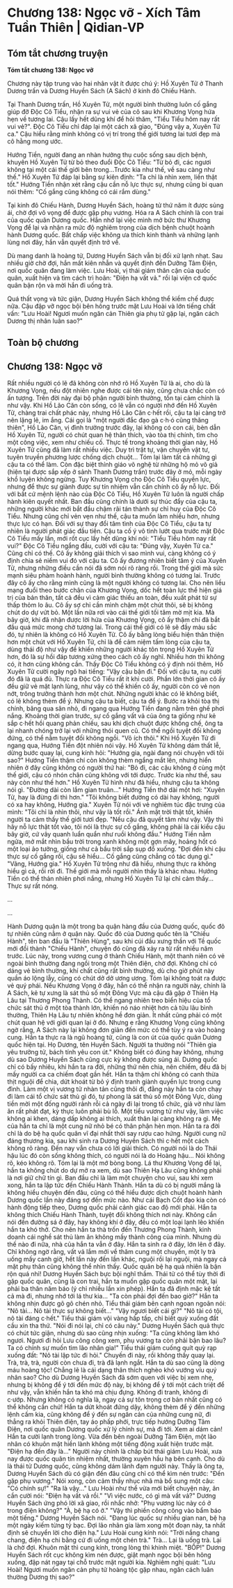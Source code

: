 # Chương 138: Ngọc vỡ - Xích Tâm Tuần Thiên | Qidian-VP

## Tóm tắt chương truyện

**Tóm tắt chương 138: Ngọc vỡ**

Chương này tập trung vào hai nhân vật ít được chú ý: Hồ Xuyên Tử ở Thanh Dương trấn và Dương Huyền Sách (A Sách) ở kinh đô Chiếu Hành.

Tại Thanh Dương trấn, Hồ Xuyên Tử, một người bình thường luôn cố gắng giúp đỡ Độc Cô Tiểu, nhận ra sự vui vẻ của cô sau khi Khương Vọng hứa hẹn về tương lai. Cậu lấy hết dũng khí để hỏi thăm, "Tiểu Tiểu hôm nay rất vui vẻ?". Độc Cô Tiểu chỉ đáp lại một cách xã giao, "Đúng vậy a, Xuyên Tử ca." Cậu hiểu rằng mình không có vị trí trong thế giới tương lai tươi đẹp mà cô hằng mong ước.

Hướng Tiền, người đang an nhàn hưởng thụ cuộc sống sau dịch bệnh, khuyên Hồ Xuyên Tử từ bỏ theo đuổi Độc Cô Tiểu: "Từ bỏ đi, các ngươi không tại một cái thế giới bên trong...Trước kia như thế, về sau càng như thế." Hồ Xuyên Tử đáp lại bằng sự kiên định: "Ta chỉ là nhìn xem, liền thật tốt." Hướng Tiền nhận xét rằng cậu cần nỗ lực thực sự, nhưng cũng bi quan nói thêm: "Cố gắng cũng không có cái rắm dùng."

Tại kinh đô Chiếu Hành, Dương Huyền Sách, hoàng tử thứ năm ít được sủng ái, chờ đợi vô vọng để được gặp phụ vương. Hóa ra A Sách chính là con trai của quốc quân Dương quốc. Hắn nhớ lại việc mình mở bức thư Khương Vọng để lại và nhận ra mức độ nghiêm trọng của dịch bệnh chuột hoành hành Dương quốc. Bất chấp việc không ưa thích kinh thành và những lạnh lùng nơi đây, hắn vẫn quyết định trở về.

Dù mang danh là hoàng tử, Dương Huyền Sách vẫn bị đối xử lạnh nhạt. Sau nhiều giờ chờ đợi, hắn mất kiên nhẫn và quyết định đến Dưỡng Tâm Điện, nơi quốc quân đang làm việc. Lưu Hoài, vị thái giám thân cận của quốc quân, xuất hiện và tìm cách trì hoãn: "Điện hạ vất vả." rồi lại viện cớ quốc quân bận rộn và mời hắn đi uống trà.

Quá thất vọng và tức giận, Dương Huyền Sách không thể kiềm chế được nữa. Cậu đập vỡ ngọc bội bên hông trước mặt Lưu Hoài và lớn tiếng chất vấn: "Lưu Hoài! Ngươi muốn ngăn cản Thiên gia phụ tử gặp lại, ngăn cách Dương thị nhân luân sao?"

## Toàn bộ chương

## Chương 138: Ngọc vỡ

Rất nhiều người có lẽ đã không còn nhớ rõ Hồ Xuyên Tử là ai, cho dù là Khương Vọng, nếu đột nhiên nghe được cái tên này, cũng chưa chắc còn có ấn tượng.
Trên đời này đại bộ phận người bình thường, tồn tại cảm chính là như vậy.
Khi Hồ Lão Căn còn sống, có lẽ vẫn có người nhớ đến Hồ Xuyên Tử, chàng trai chất phác này, nhưng Hồ Lão Căn c·hết rồi, cậu ta lại càng trở nên lặng lẽ, im ắng.
Cái gọi là "một người đắc đạo gà c·h·ó cũng thăng thiên", Hồ Lão Căn, vị đình trưởng trước đây, lại không có con cái, bèn dẫn Hồ Xuyên Tử, người có chút quan hệ thân thích, vào tòa thị chính, tìm cho một công việc, xem như chiếu cố.
Thực tế trong khoảng thời gian này, Hồ Xuyên Tử cũng đã làm rất nhiều việc. Duy trì trật tự, vận chuyển vật tư, tuyên truyền phương lược chống dịch chuột... Tóm lại làm tất cả những gì cậu ta có thể làm.
Còn đặc biệt thỉnh giáo võ nghệ từ những hộ mỏ võ giả (hiện tại được sắp xếp ở sảnh Thanh Dương trấn) trước đây ở mỏ, mỗi ngày khổ luyện không ngừng.
Tuy Khương Vọng cho Độc Cô Tiểu quyền lực, nhưng để thực sự giành được sự tín nhiệm vẫn cần chính cô ấy nỗ lực.
Đối với bất cứ mệnh lệnh nào của Độc Cô Tiểu, Hồ Xuyên Tử luôn là người chấp hành kiên quyết nhất. Ban đầu cũng chính là dưới sự thúc đẩy của cậu ta, những người khác mới bắt đầu chậm rãi tán thành sự chỉ huy của Độc Cô Tiểu.
Nhưng cũng chỉ vẻn vẹn như thế, cậu ta muốn làm nhiều hơn, nhưng thực lực có hạn.
Đối với sự thay đổi tâm tình của Độc Cô Tiểu, cậu ta tự nhiên là người phát giác đầu tiên.
Cậu ta cố ý vô tình lướt qua trước mặt Độc Cô Tiểu mấy lần, mới rốt cục lấy hết dũng khí nói: "Tiểu Tiểu hôm nay rất vui?"
Độc Cô Tiểu ngẩng đầu, cười với cậu ta: "Đúng vậy, Xuyên Tử ca."
Cũng chỉ có thế. Cô ấy không giải thích vì sao mình vui, càng không có ý định chia sẻ niềm vui đó với cậu ta.
Cô ấy đương nhiên biết tâm ý của Xuyên Tử, nhưng những điều cần nói đã sớm nói rõ ràng rồi.
Trong thế giới mà sức mạnh siêu phàm hoành hành, người bình thường không có tương lai.
Trước đây cô ấy cho rằng mình cũng là một người không có tương lai.
Cho nên liều mạng đuổi theo bước chân của Khương Vọng, dốc hết toàn lực thể hiện giá trị của bản thân, tất cả đều vì cảm giác thiếu an toàn, đều xuất phát từ sự thấp thỏm lo âu.
Cô ấy sợ chỉ cần mình chậm một chút thôi, sẽ bị không chút do dự vứt bỏ. Một lần nữa rơi vào cái thế giới tối tăm mờ mịt kia.
Mà bây giờ, khi đã nhận được lời hứa của Khương Vọng, cô ấy thậm chí đã bắt đầu quá mức mong chờ tương lai.
Trong cái thế giới có lẽ sẽ đầy màu sắc đó, tự nhiên là không có Hồ Xuyên Tử.
Cô ấy bằng lòng biểu hiện thân thiện hơn một chút với Hồ Xuyên Tử, chỉ là để cảm niệm tấm lòng của cậu ta, dùng thái độ như vậy để khiến những người khác tôn trọng Hồ Xuyên Tử hơn, đó là sự hồi đáp tương xứng theo cách cô ấy nghĩ.
Nhiều hơn thì không có, ít hơn cũng không cần.
Thấy Độc Cô Tiểu không có ý định nói thêm, Hồ Xuyên Tử cười ngây ngô hai tiếng: "Vậy cậu bận đi."
Đối với cậu ta, nụ cười đó đã là quá đủ.
Thực ra Độc Cô Tiểu rất ít khi cười. Phần lớn thời gian cô ấy đều giữ vẻ mặt lạnh lùng, như vậy có thể khiến cô ấy, người còn có vẻ non nớt, trông trưởng thành hơn một chút.
Những người khác có lẽ không biết, có lẽ không thèm để ý.
Nhưng cậu ta biết, cậu ta để ý.
Bước ra khỏi tòa thị chính, băng qua sân nhỏ, đi ngang qua Hướng Tiền đang nằm trên ghế phơi nắng. Khoảng thời gian trước, sự cố gắng vất vả của ông ta giống như kẻ sắp c·hết hồi quang phản chiếu, sau khi dịch chuột được khống chế, ông ta lại nhanh chóng trở lại với những thói quen cũ. Có thể ngồi tuyệt đối không đứng, có thể nằm tuyệt đối không ngồi.
"Vô ích thôi." Khi Hồ Xuyên Tử đi ngang qua, Hướng Tiền đột nhiên nói vậy.
Hồ Xuyên Tử không dám thất lễ, dừng bước quay lại, cung kính hỏi: "Hướng gia, ngài đang nói chuyện với tôi sao?"
Hướng Tiền thậm chí còn không thèm ngẩng mắt lên, nhưng hiển nhiên ở đây cũng không có người thứ hai: "Bỏ đi, các cậu không ở cùng một thế giới, cậu có nhón chân cũng không với tới được. Trước kia như thế, sau này còn như thế hơn."
Hồ Xuyên Tử hình như đã hiểu, nhưng cậu ta không nói gì.
"Đường dài còn lắm gian truân..." Hướng Tiền thở dài một hơi: "Xuyên Tử, hay là đừng đi thì hơn."
"Tôi không biết đường có dài hay không, người có xa hay không, Hướng gia." Xuyên Tử nói với vẻ nghiêm túc đặc trưng của mình: "Tôi chỉ là nhìn thôi, như vậy là tốt rồi."
Ánh mặt trời thật tốt, khiến người ta cảm thấy thế giới tươi đẹp.
"Nếu cậu đã quyết tâm như vậy. Vậy thì hãy nỗ lực thật tốt vào, tôi nói là thực sự cố gắng, không phải là cái kiểu cậu bây giờ, cứ vây quanh luẩn quẩn như ruồi không đầu."
Hướng Tiền nằm ngửa, mở mắt nhìn bầu trời trong xanh không một gợn mây, hoảng hốt có một loại ảo tưởng, giống như cả bầu trời sắp sụp đổ xuống. "Đợi đến khi cậu thực sự cố gắng rồi, cậu sẽ hiểu... Cố gắng cũng chẳng có tác dụng gì."
"Vâng, Hướng gia."
Hồ Xuyên Tử trông như đã hiểu, nhưng thực ra không hiểu gì cả, rồi rời đi.
Thế giới mà mỗi người nhìn thấy là khác nhau.
Hướng Tiền có thể thản nhiên phơi nắng, nhưng Hồ Xuyên Tử lại chỉ cảm thấy... Thực sự rất nóng.

...

...

Hành Dương quận là một trong ba quận hàng đầu của Dương quốc, quốc đô tự nhiên cũng nằm ở quận này.
Quốc đô của Dương quốc tên là "Chiếu Hành", tên ban đầu là "Thiên Hùng", sau khi cúi đầu xưng thần với Tề quốc mới đổi thành "Chiếu Hành", chuyện đó cũng đã xảy ra từ rất nhiều năm trước.
Lúc này, trong vương cung ở thành Chiếu Hành, một thanh niên có vẻ ngoài bình thường đang ngồi trong một Thiên điện, chờ đợi.
Không chỉ có dáng vẻ bình thường, khí chất cũng rất bình thường, dù cho giờ phút này quần áo lộng lẫy, cũng có chút dở dở ương ương. Tóm lại không toát ra được vẻ quý phái.
Nếu Khương Vọng ở đây, hẳn có thể nhận ra người này, chính là A Sách, kẻ tự xưng là sát thủ số một Đông Vực mà cậu đã gặp ở Thiên Hạ Lâu tại Thương Phong Thành.
Có thể ngang nhiên treo biển hiệu của tổ chức sát thủ ở một tòa thành lớn, khiến nó náo nhiệt hơn cả tửu lâu bình thường, Thiên Hạ Lâu tự nhiên không hề đơn giản. Ít nhất cũng phải có một chút quan hệ với giới quan lại ở đó.
Nhưng e rằng Khương Vọng cũng không ngờ rằng, A Sách này lại không đơn giản đến mức có thể tùy ý ra vào hoàng cung.
Hắn ta thực ra là ngũ hoàng tử, cũng là con út của quốc quân Dương quốc hiện tại. Họ Dương, tên Huyền Sách.
Người ta thường nói "Thiên gia yêu trưởng tử, bách tính yêu con út."
Không biết có đúng hay không, nhưng dù sao Dương Huyền Sách cũng cực kỳ không được sủng ái.
Dương quốc chỉ có bấy nhiêu, khi hắn ta ra đời, những thứ nên chia, nên chiếm, đều đã bị mấy người ca ca chiếm đoạt gần hết. Hắn ta thậm chí không có canh thừa thịt nguội để chia, dứt khoát từ bỏ ý định tranh giành quyền lực trong cung đình.
Làm một vị vương tử nhàn tản cũng thôi đi, đằng này hắn ta còn chạy đi làm cái tổ chức sát thủ gì đó, tự phong là sát thủ số một Đông Vực, dùng tiền mời một đống người rảnh rỗi cả ngày đi lại trong tổ chức, giả vờ như làm ăn rất phát đạt, kỳ thực luôn phải bù lỗ.
Một tiểu vương tử như vậy, làm việc không ai khen, dáng dấp không ai thích, xuất thân lại càng không ra gì.
Mẹ của hắn ta chỉ là một cung nữ nhỏ bé có thân phận hèn mọn. Hắn ta ra đời chỉ là do bệ hạ quốc quân vĩ đại nhất thời say rượu cao hứng.
Người cung nữ đáng thương kia, sau khi sinh ra Dương Huyền Sách thì c·hết một cách không rõ ràng. Đến nay vẫn chưa có lời giải thích.
Có người nói là do Thái hậu lúc đó còn sống không thích, có người nói là do Hoàng hậu... Nói không rõ, kéo không rõ.
Tóm lại là một mớ bòng bong.
Lá thư Khương Vọng để lại, hắn ta không chút do dự mở ra xem, dù sao Thiên Hạ Lâu cũng không phải là nơi giữ chữ tín gì.
Ban đầu chỉ là làm một chuyện cho vui, sau khi xem xong, hắn ta lập tức đến Chiếu Hành Thành.
Hắn ta dù có bị người mắng là không hiểu chuyện đến đâu, cũng có thể hiểu được dịch chuột hoành hành Dương quốc lần này đáng sợ đến mức nào. Như cái Bạch Cốt đạo kia còn có hành động tiếp theo, Dương quốc phải cảnh giác cao độ mới phải.
Hắn ta không thích Chiếu Hành Thành, tuyệt đối không thích nơi này. Không cần nói đến đường sá ở đây, hay không khí ở đây, đều có một loại lạnh lẽo khiến hắn ta khó thở. Cho nên hắn ta thà trốn đến Thương Phong Thành, kinh doanh cái nghề sát thủ làm ăn không mấy thành công của mình.
Nhưng dù thế nào đi nữa, nhà của hắn ta vẫn ở đây. Hắn ta sinh ra ở đây, lớn lên ở đây.
Chỉ không ngờ rằng, vất vả lắm mới về thăm cung một chuyến, một ly trà uống mấy canh giờ, hết lần này đến lần khác, nguội rồi lại nguội, mà ngay cả mặt phụ thân cũng không thể nhìn thấy.
Quốc quân bệ hạ quả nhiên là bận rộn quá nhỉ! Dương Huyền Sách bực bội nghĩ thầm.
Thái tử có thể tùy thời đi gặp quốc quân, cũng là con trai, hắn ta muốn gặp quốc quân một mặt, lại phải ba thân năm báo (ý chỉ nhiều lần xin phép).
Hắn ta đã định mặc kệ tất cả mà đi, nhưng nhớ tới lá thư kia...
"Ta còn phải đợi đến bao giờ?" Hắn ta không nhịn được gõ gõ chén nhỏ.
Tiểu thái giám bên cạnh ngoan ngoãn nói: "Nô tài... Nô tài thực sự không biết..."
"Vậy ngươi biết cái gì?"
"Nô tài có tội, nô tài đáng c·hết." Tiểu thái giám vội vàng hấp tấp, chỉ biết quỳ xuống đất cầu xin tha thứ.
"Nói đi nói lại, chỉ có câu này." Dương Huyền Sách quả thực có chút tức giận, nhưng dù sao cũng nhịn xuống: "Ta cũng không làm khó ngươi. Ngươi đi hỏi Lưu công công xem, phụ vương ta còn phải bận bao lâu? Ta có chính sự muốn tìm lão nhân gia!"
Tiểu thái giám cuống quít quỳ rạp xuống đất: "Nô tài lập tức đi hỏi."
Chuyến đi này, rồi không thấy quay lại.
Trà, trà, trà, người còn chưa đi, trà đã lạnh ngắt.
Hắn ta dù sao cũng là dòng máu hoàng tộc! Chẳng lẽ là cái dạng thân thích nghèo khó vướng víu quý nhân sao?
Cho dù Dương Huyền Sách đã sớm quen với việc bị xem nhẹ, nhưng bị không để ý tới đến mức độ này, bị không để ý tới một cách triệt để như vậy, vẫn khiến hắn ta khó mà chịu đựng.
Không đi tranh, không đi c·ướp. Nhưng không có nghĩa là, ngay cả sự tôn trọng cơ bản nhất cũng có thể không cần chứ!
Hắn ta dứt khoát đứng dậy, không thèm để ý đến những lệnh cấm kia, cũng không để ý đến sự ngăn cản của những cung nữ, đi thẳng ra khỏi Thiên điện, tay áo phấp phới, trực tiếp hướng Dưỡng Tâm Điện, nơi quốc quân Dương quốc xử lý chính sự, mà đi tới.
Xem ai dám cản! Hắn ta cười lạnh trong lòng.
Vừa đến bên ngoài Dưỡng Tâm Điện, một lão nhân có khuôn mặt hiền lành không một tiếng động xuất hiện trước mặt.
"Điện hạ đến đây là..."
Người này chính là chấp bút thái giám Lưu Hoài, xưa nay được quốc quân tín nhiệm nhất, thường xuyên hầu hạ bên cạnh.
Cho dù là thái tử Dương quốc, cũng không dám lãnh đạm người này.
Thấy là ông ta, Dương Huyền Sách dù có giận đến đâu cũng chỉ có thể kìm nén trước: "Đến gặp phụ vương."
Nói xong, còn cảm thấy nhục nhã mà bổ sung một câu: "Có chính sự!"
"Ra là vậy..." Lưu Hoài như thể vừa mới biết chuyện này, ân cần cười nói: "Điện hạ vất vả rồi."
"Vì việc nước, có gì mà vất vả?" Dương Huyền Sách ứng phó lời xã giao, rồi nhắc nhở: "Phụ vương lúc này có ở trong điện không?"
"À, bệ hạ có ở."
"Vậy thì phiền công công vào bẩm báo một tiếng." Dương Huyền Sách nói.
"Đang lúc quốc sự nhiều gian nan, bệ hạ một ngày kiếm từng tỷ bạc. Đợi lão nhân gia làm xong một đoạn này, ta nhất định sẽ chuyển lời cho điện hạ."
Lưu Hoài cung kính nói: "Trời nắng chang chang, điện hạ chi bằng cứ đi uống một chén trà."
Trà... Lại là uống trà.
Lại là chờ đợi.
Khuôn mặt thì cung kính, trong lòng thì khinh miệt.
"BỐP!"
Dương Huyền Sách rốt cục không kìm nén được, giật mạnh ngọc bội bên hông xuống, đập nát ngay tại chỗ trước mặt người kia.
Nghiêm nghị quát: "Lưu Hoài! Ngươi muốn ngăn cản phụ tử hoàng tộc gặp nhau, ngăn cách luân thường Dương thị sao?"